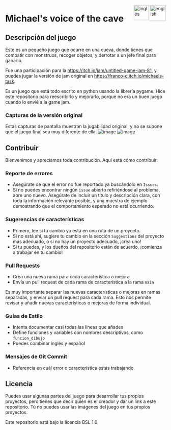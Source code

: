 [<img align="right" src="https://upload.wikimedia.org/wikipedia/commons/thumb/7/7c/Spain_flag_icon.svg/1200px-Spain_flag_icon.svg.png" alt="english" width="50"/>](https://github.com/Franco432/Michaels-voice-of-the-cave/blob/Readme-en-espa%C3%B1ol/README_es.md)
[<img align="right" src="https://assets.stickpng.com/images/580b585b2edbce24c47b2836.png" alt="inglés" width="47"/>](https://github.com/Franco432/Michaels-voice-of-the-cave/blob/Readme-en-espa%C3%B1ol/README.md)

# Michael's voice of the cave

## Descripción del juego
Este es un pequeño juego que ocurre en una cueva, donde tienes que combatir con monstruos, recoger objetos, y derrotar a un jefe final para ganarlo.

Fue una participación para la https://itch.io/jam/untitled-game-jam-81, y puedes jugar la versión de jam original en https://franco-c.itch.io/michaels-task.

Es un juego que está todo escrito en python usando la librería pygame.
Hice este repositorio para reescribirlo y mejorarlo, porque no era un buen juego cuando lo envié a la game jam.

### Capturas de la versión original
Estas capturas de pantalla muestran la jugabilidad original, y no se supone que el juego final sea muy diferente de ella.
![image](https://github.com/Franco432/Michaels-voice-of-the-cave/assets/136395227/351a35a4-2ac9-4db2-ac8a-bb1b1de8d965)
![image](https://github.com/Franco432/Michaels-voice-of-the-cave/assets/136395227/8254733a-e7f8-4807-92ed-02411bfcb7d5)

## Contribuir
Bienvenimos y apreciamos toda contribución. Aquí está cómo contribuir:

### Reporte de errores

- Asegúrate de que el error no fue reportado ya buscándolo en `Issues`.
- Si no puedes encontrar ningún `issue` abierto refiriéndose al problema, abre uno nuevo. Asegúrate de incluir un título y descripción clara, con toda la información relevante posible, y una muestra de ejemplo demostrando que el comportamiento esperado no está ocurriendo.

### Sugerencias de características

- Primero, lee si tu cambio ya está en una ruta de un proyecto.
- Si no está ahí, sugiere tu cambio en la sección `Suggestions` del proyecto más adecuado, o si no hay un proyecto adecuado, ¡crea uno!
- Si tu puedes, y los dueños del repositorio están de acuerdo, ¡comienza a trabajar en tu cambio!

### Pull Requests

- Crea una nueva rama para cada característica o mejora.
- Envía un pull request de cada rama de característica a la rama `main`

Es muy importante separar las nuevas características o mejoras en ramas separadas, y enviar un pull request para cada rama. Esto nos permite revisar y añadir nuevas características o mejoras de forma individual.

### Guías de Estilo
- Intenta documentar casi todas las líneas que añades
- Define funciones y variables con nombres descriptivos, como `funcion_dibujo`
- Puedes combinar inglés y español

### Mensajes de Git Commit
- Referencia en cuál error o característica estás trabajando.

## Licencia
Puedes usar algunas partes del juego para desarrollar tus propios proyectos, pero tienes que decir quién es el creador y dar un link a este repositorio.
Tú no puedes usar las imágenes del juego en tus propios proyectos.

Este repositorio está bajo la licencia BSL 1.0
